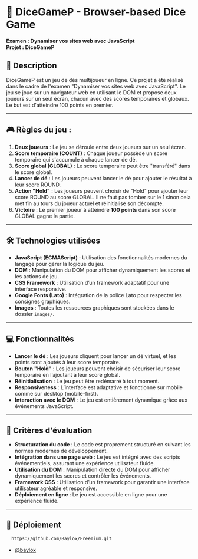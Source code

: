 # 🎲 DiceGameP - Browser-based Dice Game

**Examen : Dynamiser vos sites web avec JavaScript**  
**Projet : DiceGameP**

## 📜 Description

DiceGameP est un jeu de dés multijoueur en ligne. Ce projet a été réalisé dans le cadre de l'examen "Dynamiser vos sites web avec JavaScript". Le jeu se joue sur un navigateur web en utilisant le DOM et propose deux joueurs sur un seul écran, chacun avec des scores temporaires et globaux. Le but est d'atteindre 100 points en premier.

---

## 🎮 Règles du jeu :

1. **Deux joueurs** : Le jeu se déroule entre deux joueurs sur un seul écran.
2. **Score temporaire (COUNT)** : Chaque joueur possède un score temporaire qui s'accumule à chaque lancer de dé.
3. **Score global (GLOBAL)** : Le score temporaire peut être "transféré" dans le score global.
4. **Lancer de dé** : Les joueurs peuvent lancer le dé pour ajouter le résultat à leur score ROUND.
5. **Action "Hold"** : Les joueurs peuvent choisir de "Hold" pour ajouter leur score ROUND au score GLOBAL. Il ne faut pas tomber sur le 1 sinon cela met fin au tours du joueur actuel et réinitialise son décompte.
6. **Victoire** : Le premier joueur à atteindre **100 points** dans son score GLOBAL gagne la partie.

---

## 🛠️ Technologies utilisées

- **JavaScript (ECMAScript)** : Utilisation des fonctionnalités modernes du langage pour gérer la logique du jeu.
- **DOM** : Manipulation du DOM pour afficher dynamiquement les scores et les actions de jeu.
- **CSS Framework** : Utilisation d’un framework adaptatif pour une interface responsive.
- **Google Fonts (Lato)** : Intégration de la police Lato pour respecter les consignes graphiques.
- **Images** : Toutes les ressources graphiques sont stockées dans le dossier `images/`.

---

## 💻 Fonctionnalités

- **Lancer le dé** : Les joueurs cliquent pour lancer un dé virtuel, et les points sont ajoutés à leur score temporaire.
- **Bouton "Hold"** : Les joueurs peuvent choisir de sécuriser leur score temporaire en l’ajoutant à leur score global.
- **Réinitialisation** : Le jeu peut être redémarré à tout moment.
- **Responsiveness** : L’interface est adaptative et fonctionne sur mobile comme sur desktop (mobile-first).
- **Interaction avec le DOM** : Le jeu est entièrement dynamique grâce aux événements JavaScript.

---

## 📝 Critères d'évaluation

- **Structuration du code** : Le code est proprement structuré en suivant les normes modernes de développement.
- **Intégration dans une page web** : Le jeu est intégré avec des scripts événementiels, assurant une expérience utilisateur fluide.
- **Utilisation du DOM** : Manipulation directe du DOM pour afficher dynamiquement les scores et contrôler les événements.
- **Framework CSS** : Utilisation d’un framework pour garantir une interface utilisateur agréable et responsive.
- **Déploiement en ligne** : Le jeu est accessible en ligne pour une expérience fluide.

---

## 🚀 Déploiement

```bash
  https://github.com/Baylox/Freemium.git
```

- [@baylox](https://www.github.com/baylox)
